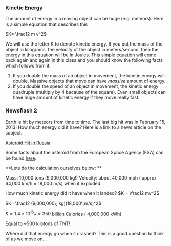 ### Kinetic Energy

The amount of energy in a moving object can be huge (e.g. meteors). Here is a simple equation that describes this   
  
$K= \frac12 m v^2$   
  
We will use the letter K to denote kinetic energy. If you put the mass of the object in kilograms, the velocity of the object in meters/second, then the energy in this equation will be in Joules. This simple equation will come back again and again in this class and you should know the following facts which follows from it:

1. If you double the mass of an object in movement, the kinetic energy will double. Massive objects that move can have _massive_ amount of energy.
2. If you double the speed of an object in movement, the kinetic energy quadruple (multiply by 4 because of the square). Even small objects can have huge amount of kinetic energy if they move really fast.

### Newsflash 2

Earth is hit by meteors from time to time. The last big hit was in February 15, 2013! How much energy did it have? Here is a link to a news article on the subject.

[Asteroid Hit in Russia](www.foxnews.com/science/2013/02/15/injuries-reported-after-meteorite-falls-in-russia-ural-mountains)

Some facts about the asteroid from the European Space Agency (ESA) can be found [here](www.esa.int/Our_Activities/Operations/Space_Situational_Awareness/Russia_asteroid_impact_ESA_update_and_assessment).

**Lets do the calculation ourselves below: **

Mass: 10,000 tons (9,000,000 kg!)
Velocity: about 40,000 mph ( approx 64,000 km/h = 18,000 m/s) when it exploded.

How much kinetic energy did it have when it landed?
$K = \frac12 mv^2$

$K= \frac12 (9,000,000\; kg)(18,000\;m/s)^2$

$K=1.4\times10^{15} J = 350$ billion Calories ( 4,000,000 kWh)

Equal to ~500 kilotons of TNT!  

Where did that energy go when it crashed? This is a good question to think of as we move on...
